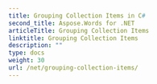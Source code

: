 ```yaml
---
title: Grouping Collection Items in C#
second_title: Aspose.Words for .NET
articleTitle: Grouping Collection Items
linktitle: Grouping Collection Items
description: ""
type: docs
weight: 30
url: /net/grouping-collection-items/
---
```


